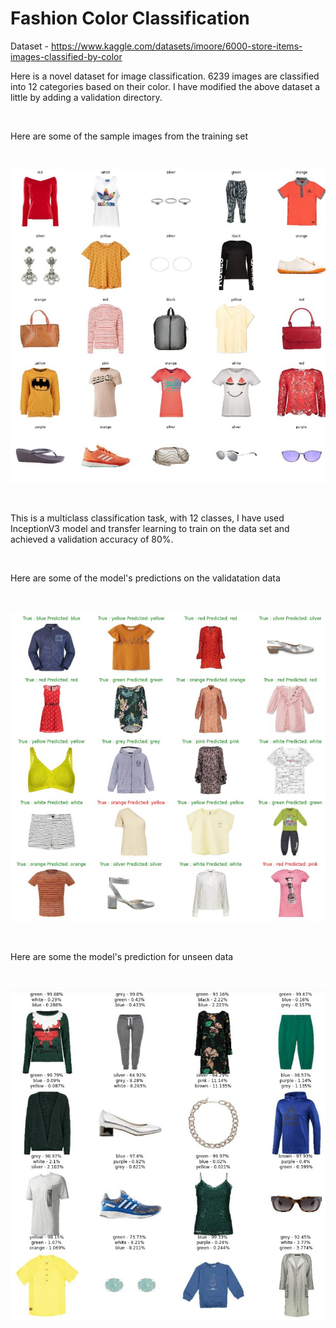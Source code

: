 # Fashion Color Classification

Dataset - https://www.kaggle.com/datasets/imoore/6000-store-items-images-classified-by-color

Here is a novel dataset for image classification. 6239 images are classified into 12 categories based on their color.
I have modified the above dataset a little by adding a validation directory.

</br>
<p> Here are some of the sample images from the training set </p>
</br>
<p align='center'>
  <img src="./images/Screenshot 2022-06-29 164045.jpg">
 </p>

</br>
<p>This is a multiclass classification task, with 12 classes, I have used InceptionV3 model and transfer learning to train on the data set and achieved a validation accuracy of 80%.</p>

</br>
<p>Here are some of the model's predictions on the validatation data</p>
</br>
<p align='center'>
  <img src="./images/Screenshot 2022-06-29 163537.jpg">
 </p>

</br>
<p>Here are some the model's prediction for unseen data</p>
</br>
<p align='center'>
  <img src="./images/Screenshot 2022-06-29 163619.jpg">
 </p>
